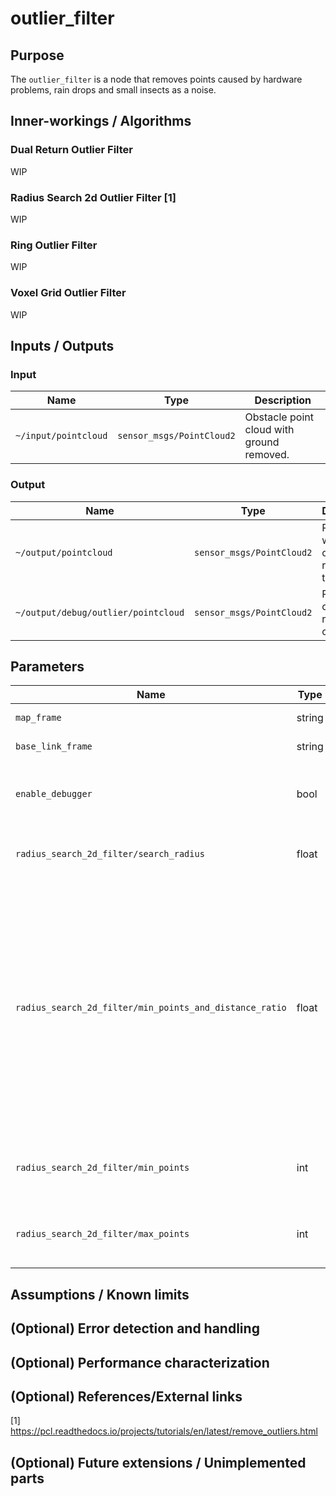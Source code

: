 # outlier_filter

## Purpose

The `outlier_filter` is a node that removes points caused by hardware problems, rain drops and small insects as a noise.

## Inner-workings / Algorithms

### Dual Return Outlier Filter

WIP

### Radius Search 2d Outlier Filter [1]

WIP

### Ring Outlier Filter

WIP

### Voxel Grid Outlier Filter

WIP

## Inputs / Outputs

### Input

| Name                 | Type                      | Description                               |
| -------------------- | ------------------------- | ----------------------------------------- |
| `~/input/pointcloud` | `sensor_msgs/PointCloud2` | Obstacle point cloud with ground removed. |

### Output

| Name                                | Type                      | Description                                   |
| ----------------------------------- | ------------------------- | --------------------------------------------- |
| `~/output/pointcloud`               | `sensor_msgs/PointCloud2` | Point cloud with outliers removed. trajectory |
| `~/output/debug/outlier/pointcloud` | `sensor_msgs/PointCloud2` | Point clouds removed as outliers.             |

## Parameters

| Name                                                    | Type   | Description                                                                                                                                                                |
| ------------------------------------------------------- | ------ | -------------------------------------------------------------------------------------------------------------------------------------------------------------------------- |
| `map_frame`                                             | string | map frame id                                                                                                                                                               |
| `base_link_frame`                                       | string | base link frame id                                                                                                                                                         |
| `enable_debugger`                                       | bool   | Whether to output the point cloud for debugging.                                                                                                                           |
| `radius_search_2d_filter/search_radius`                 | float  | Radius when calculating the density                                                                                                                                        |
| `radius_search_2d_filter/min_points_and_distance_ratio` | float  | Threshold value of the number of point clouds per radius when the distance from baselink is 1m, because the number of point clouds varies with the distance from baselink. |
| `radius_search_2d_filter/min_points`                    | int    | Minimum number of point clouds per radius                                                                                                                                  |
| `radius_search_2d_filter/max_points`                    | int    | Maximum number of point clouds per radius                                                                                                                                  |

## Assumptions / Known limits

## (Optional) Error detection and handling

## (Optional) Performance characterization

## (Optional) References/External links

[1] <https://pcl.readthedocs.io/projects/tutorials/en/latest/remove_outliers.html>

## (Optional) Future extensions / Unimplemented parts
